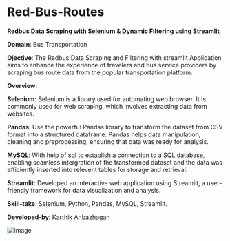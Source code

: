 # Red-Bus-Routes

**Redbus Data Scraping with Selenium & Dynamic Filtering using Streamlit**

**Domain**: Bus Transportation

**Ojective**:
The Redbus Data Scraping and Filtering with streamlit Application aims to enhance the experience of travelers and bus service providers by scraping bus route data from the popular transportation platform.

**Overview**:

**Selenium**: Selenium is a library used for automating web browser. It is commonly used for web scraping, which involves extracting data from websites.

**Pandas**: Use the powerful Pandas library to transform the dataset from CSV format into a structured dataframe. Pandas helps data manipulation, cleaning and preprocessing, ensuring that data was ready for analysis.

**MySQL**: With help of sql to establish a connection to a SQL database, enabling seamless intergration of the transformed dataset and the data was efficiently inserted into relevent tables for storage and retrieval.

**Streamlit**: Developed an interactive web application using Streamlit, a user-friendly framework for data visualization and analysis.

**Skill-take**:
Selenium, Python, Pandas, MySQL, Streamlit.

**Developed-by**: Karthik Anbazhagan

![image](https://github.com/user-attachments/assets/4519e037-304f-4ac5-b535-044e8d430ccf)


